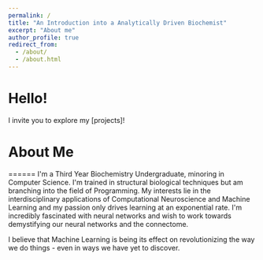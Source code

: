 ```yaml
---
permalink: /
title: "An Introduction into a Analytically Driven Biochemist"
excerpt: "About me"
author_profile: true
redirect_from: 
  - /about/
  - /about.html
---
```


# Hello!

I invite you to explore my [projects]! 


# About Me 
======
I'm a Third Year Biochemistry Undergraduate, minoring in Computer Science. I'm trained in structural biological techniques but am branching into the field of Programming. My interests lie in the interdisciplinary applications of Computational Neuroscience and Machine Learning and my passion only drives learning at an exponential rate. 
I'm incredibly fascinated with neural networks and wish to work towards demystifying our neural networks and the connectome. 

I believe that Machine Learning is being its effect on revolutionizing the way we do things - even in ways we have yet to discover. 



